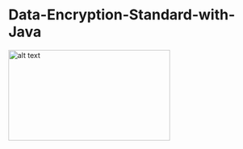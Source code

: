 # Data-Encryption-Standard-with-Java
<img src="https://resmim.net/i/ekran-goruntusu-43.vnEib" alt="alt text" width="320" height="180">
